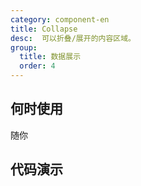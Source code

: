 ```yaml
---
category: component-en
title: Collapse
desc:  可以折叠/展开的内容区域。
group:
  title: 数据展示
  order: 4
---
```


## 何时使用

随你

## 代码演示

<example src="./examples/basic.md" title="基础用法" />

<example src="./examples/accordion.md" title="手风琴模式" />
